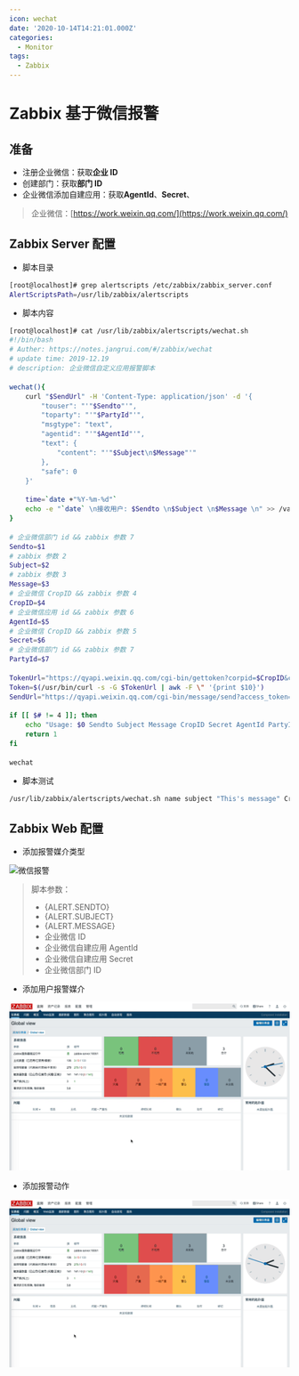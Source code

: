 ```yaml
---
icon: wechat
date: '2020-10-14T14:21:01.000Z'
categories:
  - Monitor
tags:
  - Zabbix
---
```


# Zabbix 基于微信报警

## 准备

* 注册企业微信：获取**企业 ID**
* 创建部门：获取**部门 ID**
* 企业微信添加自建应用：获取**AgentId**、**Secret**、

> 企业微信：[https://work.weixin.qq.com/](https://work.weixin.qq.com/)

## Zabbix Server 配置

* 脚本目录

```bash
[root@localhost]# grep alertscripts /etc/zabbix/zabbix_server.conf
AlertScriptsPath=/usr/lib/zabbix/alertscripts
```

* 脚本内容

```bash
[root@localhost]# cat /usr/lib/zabbix/alertscripts/wechat.sh
#!/bin/bash
# Auther: https://notes.jangrui.com/#/zabbix/wechat
# update time: 2019-12.19
# description: 企业微信自定义应用报警脚本

wechat(){
    curl "$SendUrl" -H 'Content-Type: application/json' -d '{
        "touser": "'"$Sendto"'",
        "toparty": "'"$PartyId"'",
        "msgtype": "text",
        "agentid": "'"$AgentId"'",
        "text": {
            "content": "'"$Subject\n$Message"'"
        },
        "safe": 0
    }'

    time=`date +"%Y-%m-%d"`
    echo -e "`date` \n接收用户: $Sendto \n$Subject \n$Message \n" >> /var/log/zabbix/zbx_dingding-$time.log
}

# 企业微信部门 id && zabbix 参数 7
Sendto=$1
# zabbix 参数 2
Subject=$2
# zabbix 参数 3
Message=$3
# 企业微信 CropID && zabbix 参数 4
CropID=$4
# 企业微信应用 id && zabbix 参数 6
AgentId=$5
# 企业微信 CropID && zabbix 参数 5
Secret=$6
# 企业微信部门 id && zabbix 参数 7
PartyId=$7

TokenUrl="https://qyapi.weixin.qq.com/cgi-bin/gettoken?corpid=$CropID&corpsecret=$Secret" 
Token=$(/usr/bin/curl -s -G $TokenUrl | awk -F \" '{print $10}')
SendUrl="https://qyapi.weixin.qq.com/cgi-bin/message/send?access_token=$Token"

if [[ $# != 4 ]]; then
    echo "Usage: $0 Sendto Subject Message CropID Secret AgentId PartyId"
    return 1
fi

wechat
```

* 脚本测试

```bash
/usr/lib/zabbix/alertscripts/wechat.sh name subject "This's message" CropID AgentId Secret PartyId
```

## Zabbix Web 配置

* 添加报警媒介类型

![&#x5FAE;&#x4FE1;&#x62A5;&#x8B66;](../../../.gitbook/assets/media-types-wechat.gif)

> 脚本参数：
>
> * {ALERT.SENDTO}
> * {ALERT.SUBJECT}
> * {ALERT.MESSAGE}
> * 企业微信 ID
> * 企业微信自建应用 AgentId
> * 企业微信自建应用 Secret
> * 企业微信部门 ID

* 添加用户报警媒介

![&#x7528;&#x6237;&#x62A5;&#x8B66;&#x5A92;&#x4ECB;](../../../.gitbook/assets/media-types-wechat-user.gif)

* 添加报警动作

![&#x6DFB;&#x52A0;&#x62A5;&#x8B66;&#x52A8;&#x4F5C;](../../../.gitbook/assets/media-types-wechat-action.gif)

